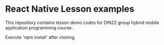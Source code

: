 # React Native Lesson examples  

This repository contains lesson demo codes for DIN22 group hybrid mobile application programming course. 

Execute 'npm install' after cloning. 
